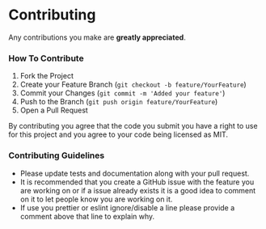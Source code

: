 # Contributing

Any contributions you make are **greatly appreciated**.

### How To Contribute

1. Fork the Project
2. Create your Feature Branch (`git checkout -b feature/YourFeature`)
3. Commit your Changes (`git commit -m 'Added your feature'`)
4. Push to the Branch (`git push origin feature/YourFeature`)
5. Open a Pull Request

By contributing you agree that the code you submit you have a right to use for this project and you agree to your code being licensed as MIT.

### Contributing Guidelines

-   Please update tests and documentation along with your pull request.
-   It is recommended that you create a GitHub issue with the feature you are working on or if a issue already exists it is a good idea to comment on it to let people know you are working on it.
-   If use you prettier or eslint ignore/disable a line please provide a comment above that line to explain why.
